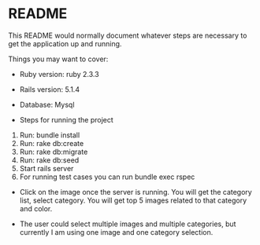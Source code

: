 # README

This README would normally document whatever steps are necessary to get the
application up and running.

Things you may want to cover:

* Ruby version: ruby 2.3.3

* Rails version: 5.1.4

* Database: Mysql

* Steps for running the project
1. Run: bundle install
2. Run: rake db:create
3. Run: rake db:migrate
4. Run: rake db:seed
5. Start rails server
6. For running test cases you can run bundle exec rspec

* Click on the image once the server is running. You will get the category list, select category. You will get top 5 images related to that category and color.

* The user could select multiple images and multiple categories, but currently I am using one image and one category selection.



